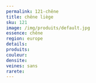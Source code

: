 ```yaml
---
permalink: 121-chêne
title: chêne liège
sku: 121
image: /img/produits/default.jpg
essence: chêne
region: europe
details: 
produits:
couleur: 
densite: 
veines: sans
rarete: 
---
```

